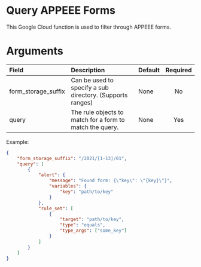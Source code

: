 # Query APPEEE Forms
This Google Cloud function is used to filter through APPEEE forms.

# Arguments
| Field                         | Description                                                                      | Default | Required |
| :--------------------------   | :------------------------------------------------------------------------------- | :------ | :------: |
| form_storage_suffix           | Can be used to specify a sub directory. (Supports ranges)                        | None    | No       |
| query                         | The rule objects to match for a form to match the query.                         | None    | Yes      |

Example:
```json
{
    "form_storage_suffix": "/2021/[1-13]/01",
    "query": [
        {
            "alert": {
                "message": "Found form: {\"key\": \"{key}\"}",
                "variables": {
                    "key": "path/to/key"
                }
            },
            "rule_set": [
                {
                    "target": "path/to/key",
                    "type": "equals",
                    "type_args": ["some_key"]
                }
            ]
        }
    ]
}
```